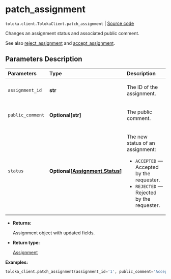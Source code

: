 # patch_assignment
`toloka.client.TolokaClient.patch_assignment` | [Source code](https://github.com/Toloka/toloka-kit/blob/v1.2.0/src/client/__init__.py#L820)

Changes an assignment status and associated public comment.


See also [reject_assignment](toloka.client.TolokaClient.reject_assignment.md) and [accept_assignment](toloka.client.TolokaClient.accept_assignment.md).

## Parameters Description

| Parameters | Type | Description |
| :----------| :----| :-----------|
`assignment_id`|**str**|<p>The ID of the assignment.</p>
`public_comment`|**Optional\[str\]**|<p>The public comment.</p>
`status`|**Optional\[[Assignment.Status](toloka.client.assignment.Assignment.Status.md)\]**|<p>The new status of an assignment:</p> <ul> <li>`ACCEPTED` — Accepted by the requester.</li> <li>`REJECTED` — Rejected by the requester.</li> </ul>

* **Returns:**

  Assignment object with updated fields.

* **Return type:**

  [Assignment](toloka.client.assignment.Assignment.md)

**Examples:**


```python
toloka_client.patch_assignment(assignment_id='1', public_comment='Accepted. Good job.', status='ACCEPTED')
```
